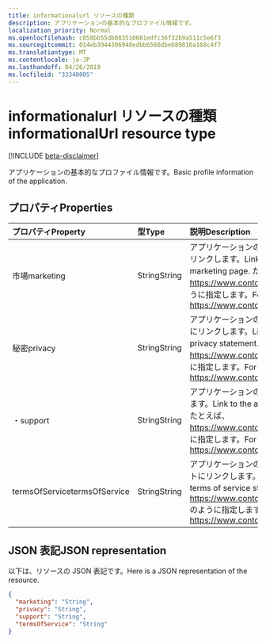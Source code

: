 ```yaml
---
title: informationalurl リソースの種類
description: アプリケーションの基本的なプロファイル情報です。
localization_priority: Normal
ms.openlocfilehash: c858bb55db083510661edfc36f32b9a511c5e6f3
ms.sourcegitcommit: 014eb3944306948edbb6560dbe689816a168c4f7
ms.translationtype: MT
ms.contentlocale: ja-JP
ms.lasthandoff: 04/26/2019
ms.locfileid: "33340005"
---
```

# <a name="informationalurl-resource-type"></a><span data-ttu-id="8fd36-103">informationalurl リソースの種類</span><span class="sxs-lookup"><span data-stu-id="8fd36-103">informationalUrl resource type</span></span>

[!INCLUDE [beta-disclaimer](../../includes/beta-disclaimer.md)]

<span data-ttu-id="8fd36-104">アプリケーションの基本的なプロファイル情報です。</span><span class="sxs-lookup"><span data-stu-id="8fd36-104">Basic profile information of the application.</span></span>

## <a name="properties"></a><span data-ttu-id="8fd36-105">プロパティ</span><span class="sxs-lookup"><span data-stu-id="8fd36-105">Properties</span></span>

| <span data-ttu-id="8fd36-106">プロパティ</span><span class="sxs-lookup"><span data-stu-id="8fd36-106">Property</span></span> | <span data-ttu-id="8fd36-107">型</span><span class="sxs-lookup"><span data-stu-id="8fd36-107">Type</span></span> | <span data-ttu-id="8fd36-108">説明</span><span class="sxs-lookup"><span data-stu-id="8fd36-108">Description</span></span> |
|:---------------|:--------|:----------|
|<span data-ttu-id="8fd36-109">市場</span><span class="sxs-lookup"><span data-stu-id="8fd36-109">marketing</span></span>|<span data-ttu-id="8fd36-110">String</span><span class="sxs-lookup"><span data-stu-id="8fd36-110">String</span></span>| <span data-ttu-id="8fd36-111">アプリケーションの [マーケティング] ページにリンクします。</span><span class="sxs-lookup"><span data-stu-id="8fd36-111">Link to the application's marketing page.</span></span> <span data-ttu-id="8fd36-112">たとえば、https://www.contoso.com/app/marketing のように指定します。</span><span class="sxs-lookup"><span data-stu-id="8fd36-112">For example, https://www.contoso.com/app/marketing</span></span> |
|<span data-ttu-id="8fd36-113">秘密</span><span class="sxs-lookup"><span data-stu-id="8fd36-113">privacy</span></span>|<span data-ttu-id="8fd36-114">String</span><span class="sxs-lookup"><span data-stu-id="8fd36-114">String</span></span>| <span data-ttu-id="8fd36-115">アプリケーションのプライバシーに関する声明にリンクします。</span><span class="sxs-lookup"><span data-stu-id="8fd36-115">Link to the application's privacy statement.</span></span> <span data-ttu-id="8fd36-116">たとえば、https://www.contoso.com/app/privacy のように指定します。</span><span class="sxs-lookup"><span data-stu-id="8fd36-116">For example, https://www.contoso.com/app/privacy</span></span> |
|<span data-ttu-id="8fd36-117">・</span><span class="sxs-lookup"><span data-stu-id="8fd36-117">support</span></span>|<span data-ttu-id="8fd36-118">String</span><span class="sxs-lookup"><span data-stu-id="8fd36-118">String</span></span>| <span data-ttu-id="8fd36-119">アプリケーションのサポートページにリンクします。</span><span class="sxs-lookup"><span data-stu-id="8fd36-119">Link to the application's support page.</span></span> <span data-ttu-id="8fd36-120">たとえば、https://www.contoso.com/app/support のように指定します。</span><span class="sxs-lookup"><span data-stu-id="8fd36-120">For example, https://www.contoso.com/app/support</span></span> |
|<span data-ttu-id="8fd36-121">termsOfService</span><span class="sxs-lookup"><span data-stu-id="8fd36-121">termsOfService</span></span>|<span data-ttu-id="8fd36-122">String</span><span class="sxs-lookup"><span data-stu-id="8fd36-122">String</span></span>| <span data-ttu-id="8fd36-123">アプリケーションのサービス条件ステートメントにリンクします。</span><span class="sxs-lookup"><span data-stu-id="8fd36-123">Link to the application's terms of service statement.</span></span> <span data-ttu-id="8fd36-124">たとえば、https://www.contoso.com/app/termsofservice のように指定します。</span><span class="sxs-lookup"><span data-stu-id="8fd36-124">For example, https://www.contoso.com/app/termsofservice</span></span> |

## <a name="json-representation"></a><span data-ttu-id="8fd36-125">JSON 表記</span><span class="sxs-lookup"><span data-stu-id="8fd36-125">JSON representation</span></span>
<span data-ttu-id="8fd36-126">以下は、リソースの JSON 表記です。</span><span class="sxs-lookup"><span data-stu-id="8fd36-126">Here is a JSON representation of the resource.</span></span>

<!-- {
  "blockType": "resource",
  "optionalProperties": [

  ],
  "@odata.type": "microsoft.graph.informationalUrl"
}-->

```json
{
  "marketing": "String",
  "privacy": "String",
  "support": "String",
  "termsOfService": "String"
}

```


<!-- uuid: 8fcb5dbc-d5aa-4681-8e31-b001d5168d79
2015-10-25 14:57:30 UTC -->
<!--
{
  "type": "#page.annotation",
  "description": "informationalUrl resource",
  "keywords": "",
  "section": "documentation",
  "tocPath": "",
  "suppressions": []
}
-->
